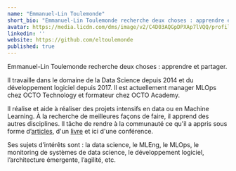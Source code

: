 ```yaml
---
name: "Emmanuel-Lin Toulemonde"
short_bio: "Emmanuel-Lin Toulemonde recherche deux choses : apprendre et partager."
avatar: https://media.licdn.com/dms/image/v2/C4D03AQGpDPXAp7lVQQ/profile-displayphoto-shrink_800_800/profile-displayphoto-shrink_800_800/0/1615379099923?e=1746057600&v=beta&t=95WKM1UlufYb2eom8FlhYM2QSPWOLUSPCnJreEbWH6M
linkedin: ''
website: https://github.com/eltoulemonde
published: true
---
```


Emmanuel-Lin Toulemonde recherche deux choses : apprendre et partager.

Il travaille dans le domaine de la Data Science depuis 2014 et du développement logiciel depuis 2017. Il est actuellement manager MLOps chez OCTO Technology et formateur chez OCTO Academy.

Il réalise et aide à réaliser des projets intensifs en data ou en Machine Learning. À la recherche de meilleures façons de faire, il apprend des autres disciplines. Il tâche de rendre à la communauté ce qu'il a appris sous forme d’[articles](https://eltoulemonde.fr/articles.html), d'un [livre](https://publication.octo.com/culture-mlops) et ici d'une conférence.

Ses sujets d’intérêts sont : la data science, le MLEng, le MLOps, le monitoring de systèmes de data science, le développement logiciel, l’architecture émergente, l’agilité, etc.
